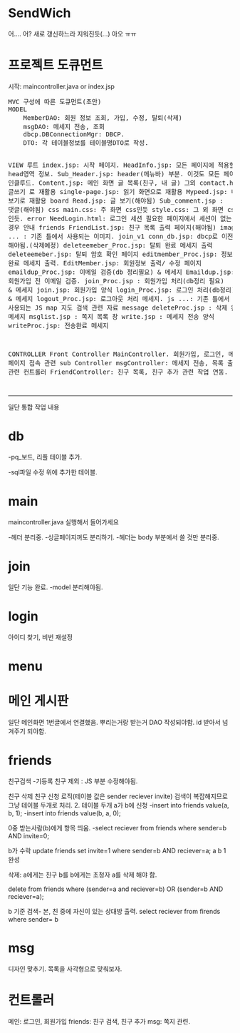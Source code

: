 SendWich
========
어.... 어? 새로 갱신하느라 지워진듯(...)
아오 ㅠㅠ 
<h1>프로젝트 도큐먼트</h1>
시작: maincontroller.java or index.jsp
<pre>
MVC 구성에 따른 도큐먼트(초안)</div>
MODEL
	MemberDAO: 회원 정보 조회, 가입, 수정, 탈퇴(삭제)
	msgDAO: 메세지 전송, 조회 
	dbcp.DBConnectionMgr: DBCP.
	DTO: 각 테이블정보를 테이블명DTO로 작성.

VIEW
	루트
		index.jsp: 시작 페이지.
		HeadInfo.jsp: 모든 페이지에 적용할 head영역 정보.
		Sub_Header.jsp: header(메뉴바) 부분. 이것도 모든 페이지에 인클루드.
		Content.jsp: 메인 화면 글 목록(친구, 내 글)
		그외
			contact.html: 글쓰기 로 재활용
			single-page.jsp: 읽기 화면으로 재활용
			Mypeed.jsp: 내 글 보기로 재활용
	board
		Read.jsp: 글 보기(해야됨)
		Sub_comment.jsp : 댓글(해야됨)
	css
		main.css: 주 화면 css인듯
		style.css: 그 외 화면 css 인듯.
	error
		NeedLogin.html: 로그인 세션 필요한 페이지에서 세션이 없는 경우 안내
	friends
		FriendList.jsp: 친구 목록 출력 페이지(해야됨)
	images
		... : 기존 틀에서 사용되는 이미지.
	join_v1
		conn_db.jsp: dbcp로 이전 작업 해야됨.(삭제예정)
		deleteemeber_Proc.jsp: 탈퇴 완료 메세지 출력
		deleteemeber.jsp: 탈퇴 암호 확인 페이지
		editmember_Proc.jsp: 정보 수정 완료 메세지 출력.
		EditMember.jsp: 회원정보 출력/ 수정 페이지
		emaildup_Proc.jsp: 이메일 검증(db 정리필요) & 메세지
		Emaildup.jsp: 회원가입 전 이메일 검증.
		join_Proc.jsp : 회원가입 처리(db정리 필요) & 메세지
		join.jsp: 회원가입 양식
		login_Proc.jsp: 로그인 처리(db정리) & 메세지 
		logout_Proc.jsp: 로그아웃 처리 메세지.
	js
		...: 기존 틀에서 사용되는 JS
	map
		지도 검색 관련 자료
	message
		deleteProc.jsp : 삭제 완료 메세지
		msglist.jsp : 쪽지 목록 창
		write.jsp : 메세지 전송 양식
		writeProc.jsp: 전송완료 메세지
		
CONTROLLER
	Front Controller 
		MainController. 회원가입, 로그인, 메인 페이지 접속 관련 
	sub Controller
		msgController: 메세지 전송, 목록 출력 관련 컨트롤러
		FriendController: 친구 목록, 친구 추가 관련 작업 연동.

</pre>
<hr/>
일단 통합 작업 내용

<h1>db</h1>

-pq_보드, 리플 테이블 추가.

-sql파일 수정
	위에 추가한 테이블.

<h1>main</h1> 
maincontroller.java 실행해서 들어가세요

-헤더 분리중. 
-싱글페이지꺼도 분리하기.
-헤더는 body 부분에서 쓸 것만 분리중.

<h1>join</h1> 
일단 기능 완료. 
-model 분리해야됨.

<h1>login</h1>  
아이디 찾기, 
비번 재설정

<h1>menu</h1>

<h1> 메인 게시판</h1>
일단 메인화면 1번글에서 연결했음.
뿌리는거랑 받는거 DAO 작성되야함.
id 받아서 넘겨주기 되야함. 


<h1>friends</h1>
친구검색
 -기등록 친구 제외 : JS 부분 수정해야됨.
 
친구 삭제
친구 신청 로직(테이블 값은 sender reciever invite)
검색이 복잡해지므로 그냥 테이블 두개로 처리.
2. 테이블 두개
a가 b에 신청 
-insert into friends value(a, b, 1);
-insert into friends value(b, a, 0);

0중 받는사람(b)에게 항목 띄움. 
-select reciever from friends where sender=b AND invite=0;

b가 수락 
update friends set invite=1 where sender=b AND reciever=a;
a b 1 완성

삭제: 
a에게는 친구 b를
b에게는 초청자 a를 삭제 해야 함. 

delete from friends where (sender=a and reciever=b) OR (sender=b AND reciever=a);

b 기준 검색- 본, 친 중에 자신이 있는 상대방 출력.
select reciever from firends where sender= b


<h1>msg</h1> 
디자인 맞추기.
목록을 사각형으로 맞춰보자.


<h1>컨트롤러</h1>
메인: 로그인, 회원가입
friends: 친구 검색, 친구 추가 
msg: 쪽지 관련.